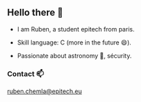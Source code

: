 ## Hello there 👋
- I am Ruben, a student epitech from paris.

- Skill language: C (more in the future 😄).

- Passionate about astronomy 🔭, sécurity.

### Contact 📫

<a href="ruben.chemla@epitech.eu">ruben.chemla@epitech.eu</a>
